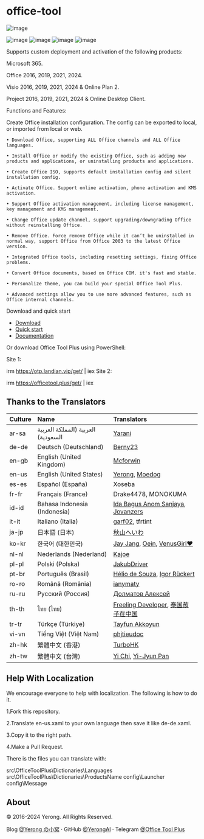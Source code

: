 # office-tool

![image](https://github.com/massgavel/office-tool/assets/167239995/ce8a8b27-45de-4dd3-822d-9c824188057c)

![image](https://github.com/massgavel/office-tool/assets/167239995/729fb5c0-fae8-4a05-98e5-cd9e3ee61ca6)
![image](https://github.com/massgavel/office-tool/assets/167239995/97f70379-fd00-434f-9c46-f47ed2d79e82)
![image](https://github.com/massgavel/office-tool/assets/167239995/c00489b2-4960-4737-9bdc-08b58ed339bd)
![image](https://github.com/massgavel/office-tool/assets/167239995/3ffd6fee-cbb5-46f4-9761-c26625f43257)




Supports custom deployment and activation of the following products:

Microsoft 365.

Office 2016, 2019, 2021, 2024.

Visio 2016, 2019, 2021, 2024 & Online Plan 2.

Project 2016, 2019, 2021, 2024 & Online Desktop Client.

Functions and Features:

Create Office installation configuration. The config can be exported to local, or imported from local or web.

    • Download Office, supporting ALL Office channels and ALL Office languages.
    
    • Install Office or modify the existing Office, such as adding new products and applications, or uninstalling products and applications.
    
    • Create Office ISO, supports default installation config and silent installation config.
    
    • Activate Office. Support online activation, phone activation and KMS activation.
    
    • Support Office activation management, including license management, key management and KMS management.
    
    • Change Office update channel, support upgrading/downgrading Office without reinstalling Office.
    
    • Remove Office. Force remove Office while it can’t be uninstalled in normal way, support Office from Office 2003 to the latest Office version.
    
    • Integrated Office tools, including resetting settings, fixing Office problems.
    
    • Convert Office documents, based on Office COM. it's fast and stable.
    
    • Personalize theme, you can build your special Office Tool Plus.
    
    • Advanced settings allow you to use more advanced features, such as Office internal channels.

Download and quick start

   <ul dir="auto">
<li><a href="https://otp.landian.vip/download.html" rel="nofollow">Download</a></li>
<li><a href="https://github.com/YerongAI/Office-Tool/wiki">Quick start</a></li>
<li><a href="https://otp.landian.vip/help/" rel="nofollow">Documentation</a></li>
</ul>

    
 Or download Office Tool Plus using PowerShell:
   

Site 1:

irm https://otp.landian.vip/get/ | iex
Site 2:

irm https://officetool.plus/get/ | iex


<h2 tabindex="-1" class="heading-element" dir="auto">Thanks to the Translators</h2>

<table>
<thead>
<tr>
<th align="left">Culture</th>
<th align="left">Name</th>
<th align="left">Translators</th>
</tr>
</thead>
<tbody>
<tr>
<td align="left">ar-sa</td>
<td align="left">العربية (المملكة العربية السعودية)</td>
<td align="left"><a href="https://github.com/Yarani">Yarani</a></td>
</tr>
<tr>
<td align="left">de-de</td>
<td align="left">Deutsch (Deutschland)</td>
<td align="left"><a href="https://steamcommunity.com/id/Berny23" rel="nofollow">Berny23</a></td>
</tr>
<tr>
<td align="left">en-gb</td>
<td align="left">English (United Kingdom)</td>
<td align="left"><a href="https://github.com/Mcforwin">Mcforwin</a></td>
</tr>
<tr>
<td align="left">en-us</td>
<td align="left">English (United States)</td>
<td align="left"><a href="https://officetool.plus/" rel="nofollow">Yerong</a>, <a href="https://prprpr.love" rel="nofollow">Moedog</a></td>
</tr>
<tr>
<td align="left">es-es</td>
<td align="left">Español (España)</td>
<td align="left">Xoseba</td>
</tr>
<tr>
<td align="left">fr-fr</td>
<td align="left">Français (France)</td>
<td align="left">Drake4478, MONOKUMA</td>
</tr>
<tr>
<td align="left">id-id</td>
<td align="left">Bahasa Indonesia (Indonesia)</td>
<td align="left"><a href="https://fb.me/Anom.Sanjaya17" rel="nofollow">Ida Bagus Anom Sanjaya</a>, <a href="https://github.com/jovanzers">Jovanzers</a></td>
</tr>
<tr>
<td align="left">it-it</td>
<td align="left">Italiano (Italia)</td>
<td align="left"><a href="https://github.com/garf02">garf02</a>, tfrtint</td>
</tr>
<tr>
<td align="left">ja-jp</td>
<td align="left">日本語 (日本)</td>
<td align="left"><a href="https://github.com/akio1321">秋山へいわ</a></td>
</tr>
<tr>
<td align="left">ko-kr</td>
<td align="left">한국어 (대한민국)</td>
<td align="left"><a href="https://iamx.work" rel="nofollow">Jay Jang</a>, <a href="https://github.com/Oein">Oein</a>, <a href="https://github.com/VenusGirl">VenusGirl❤</a></td>
</tr>
<tr>
<td align="left">nl-nl</td>
<td align="left">Nederlands (Nederland)</td>
<td align="left"><a href="https://github.com/Kajoe1">Kajoe</a></td>
</tr>
<tr>
<td align="left">pl-pl</td>
<td align="left">Polski (Polska)</td>
<td align="left"><a href="https://github.com/jakubdriver">JakubDriver</a></td>
</tr>
<tr>
<td align="left">pt-br</td>
<td align="left">Português (Brasil)</td>
<td align="left"><a href="https://tinyurl.com/hdstec" rel="nofollow">Hélio de Souza</a>, <a href="https://github.com/igorruckert">Igor Rückert</a></td>
</tr>
<tr>
<td align="left">ro-ro</td>
<td align="left">Română (România)</td>
<td align="left"><a href="https://github.com/ianymaty">ianymaty</a></td>
</tr>
<tr>
<td align="left">ru-ru</td>
<td align="left">Русский (Россия)</td>
<td align="left"><a href="https://github.com/iDolmatov">Долматов Алексей</a></td>
</tr>
<tr>
<td align="left">th-th</td>
<td align="left">ไทย (ไทย)</td>
<td align="left"><a href="https://github.com/freelingdeveloper">Freeling Developer</a>, <a href="https://github.com/dekthaiinchina">泰国孩子在中国</a></td>
</tr>
<tr>
<td align="left">tr-tr</td>
<td align="left">Türkçe (Türkiye)</td>
<td align="left"><a href="https://github.com/crasadure">Tayfun Akkoyun</a></td>
</tr>
<tr>
<td align="left">vi-vn</td>
<td align="left">Tiếng Việt (Việt Nam)</td>
<td align="left"><a href="https://github.com/phjtieudoc">phjtieudoc</a></td>
</tr>
<tr>
<td align="left">zh-hk</td>
<td align="left">繁體中文 (香港)</td>
<td align="left"><a href="https://github.com/TurboHK">TurboHK</a></td>
</tr>
<tr>
<td align="left">zh-tw</td>
<td align="left">繁體中文 (台灣)</td>
<td align="left"><a href="https://www.cotpear.com" rel="nofollow">Yi Chi</a>, <a href="https://github.com/pan93412">Yi-Jyun Pan</a></td>
</tr>
</tbody>
</table>

<h2 tabindex="-1" class="heading-element" dir="auto">Help With Localization</h2>

We encourage everyone to help with localization. The following is how to do it.

1.Fork this repository.

2.Translate en-us.xaml to your own language then save it like de-de.xaml.

3.Copy it to the right path.

4.Make a Pull Request.

There is the files you can translate with:

src\OfficeToolPlus\Dictionaries\Languages
src\OfficeToolPlus\Dictionaries\ProductsName
config\Launcher
config\Message
<h2 tabindex="-1" class="heading-element" dir="auto">About</h2>

© 2016-2024 Yerong. All Rights Reserved.
<p dir="auto">Blog <a href="https://www.coolhub.top/" rel="nofollow">@Yerong の小窝</a> · GitHub <a href="https://github.com/YerongAI">@YerongAI</a> · Telegram <a href="https://t.me/s/otp_channel" rel="nofollow">@Office Tool Plus</a></p>
